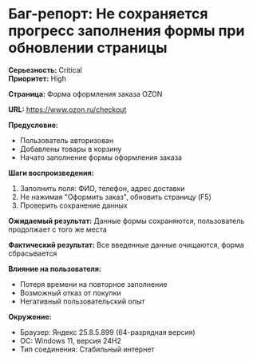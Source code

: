 # Баг-репорт: Не сохраняется прогресс заполнения формы при обновлении страницы

**Серьезность:** Critical  
**Приоритет:** High 

**Страница:** Форма оформления заказа OZON

**URL:** https://www.ozon.ru/checkout

**Предусловие:**
- Пользователь авторизован
- Добавлены товары в корзину
- Начато заполнение формы оформления заказа

**Шаги воспроизведения:**
1. Заполнить поля: ФИО, телефон, адрес доставки
2. Не нажимая "Оформить заказ", обновить страницу (F5)
3. Проверить сохранение данных

**Ожидаемый результат:** Данные формы сохраняются, пользователь продолжает с того же места

**Фактический результат:** Все введенные данные очищаются, форма сбрасывается

**Влияние на пользователя:** 
- Потеря времени на повторное заполнение
- Возможный отказ от покупки
- Негативный пользовательский опыт

**Окружение:**
- Браузер: Яндекс 25.8.5.899 (64-разрядная версия)
- ОС: Windows 11, версия 24H2
- Тип соединения: Стабильный интернет

